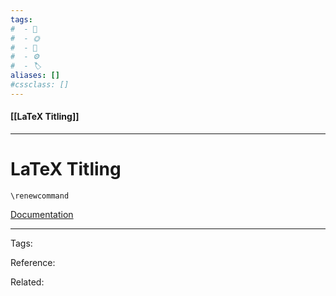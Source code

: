 ```yaml
---
tags:
#  - 🌱️
#  - 🌞️
#  - 🌲️
#  - ⚙️ 
#  - 🏷️ 
aliases: []
#cssclass: []
---
```


#### [[LaTeX Titling]]

---

# LaTeX Titling

`\renewcommand`


[Documentation](http://www.texdoc.net/texmf-dist/doc/latex/titling/titling.pdf)

---
Tags: 

Reference:

Related:

